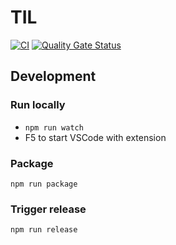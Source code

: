 # TIL

[![CI](https://github.com/sandro-h/til/actions/workflows/ci.yml/badge.svg)](https://github.com/sandro-h/til/actions/workflows/ci.yml)
[![Quality Gate Status](https://sonarcloud.io/api/project_badges/measure?project=sandro-h_til&metric=alert_status)](https://sonarcloud.io/dashboard?id=sandro-h_til)

## Development

### Run locally

- `npm run watch`
- F5 to start VSCode with extension

### Package

```shell
npm run package
```

### Trigger release

```shell
npm run release
```
